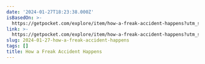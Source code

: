 ```yaml
---
date: '2024-01-27T18:23:38.000Z'
isBasedOn: >-
  https://getpocket.com/explore/item/how-a-freak-accident-happens?utm_source=pocket-newtab-en-us
link: >-
  https://getpocket.com/explore/item/how-a-freak-accident-happens?utm_source=pocket-newtab-en-us
slug: 2024-01-27-how-a-freak-accident-happens
tags: []
title: How a Freak Accident Happens
---
```


